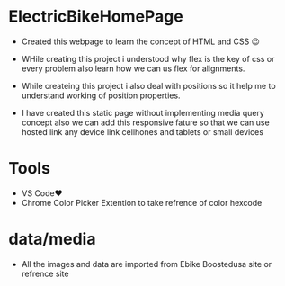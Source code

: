 # ElectricBikeHomePage

* Created this webpage to learn the concept of HTML and CSS 😉
  
* WHile creating this project i understood  why flex is the key of css or every problem also learn how we can us flex for alignments.

* While createing this project i also deal with positions so it help me to understand working of position properties.

* I have created this static page without implementing media query concept also we can add this responsive fature so that we can use hosted link any device link cellhones and tablets or small devices

# Tools
* VS Code❤
* Chrome Color Picker Extention to take refrence of color hexcode

# data/media
*  All the images and data are imported from  Ebike Boostedusa site or refrence site


